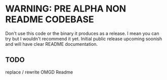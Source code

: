 # WARNING: PRE ALPHA NON README CODEBASE

Don't use this code or the binary it produces as a release. I mean you can try but I wouldn't recommend it yet. Initial public release upcoming soonish and will have clear README documentation.

## TODO

replace / rewrite OMGD Readme

